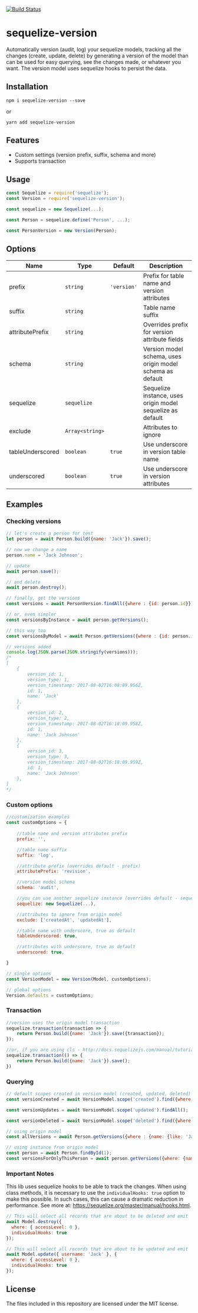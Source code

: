 [![Build Status](https://travis-ci.org/ivmarcos/sequelize-version.svg?branch=master)](https://travis-ci.org/ivmarcos/sequelize-version)
# sequelize-version
Automatically version (audit, log) your sequelize models, tracking all the changes (create, update, delete) by generating a version of the model than can be used for easy
querying, see the changes made, or whatever you want. The version model uses sequelize hooks to persist the data.

## Installation

```shell
npm i sequelize-version --save
```
or
```shell
yarn add sequelize-version
```
## Features

* Custom settings (version prefix, suffix, schema and more)
* Supports transaction 


## Usage
```js
const Sequelize = require('sequelize');
const Version = require('sequelize-version');

const sequelize = new Sequelize(...);

const Person = sequelize.define('Person', ...);

const PersonVersion = new Version(Person);
```

## Options

|Name             |Type               |Default       |Description
|-----------------|-------------------|--------------|--------------------------------
|prefix           | `string`          | `'version'`  | Prefix for table name and version attributes
|suffix           | `string`          |              | Table name suffix
|attributePrefix  | `string`          |              | Overrides prefix for version attribute fields
|schema           | `string`          |              | Version model schema, uses origin model schema as default
|sequelize        | `sequelize`       |              | Sequelize instance, uses origin model sequelize as default
|exclude          | `Array<string>`   |              | Attributes to ignore 
|tableUnderscored | `boolean`         |   `true`     | Use underscore in version table name
|underscored      | `boolean`         |   `true`     | Use underscore in version attributes

## Examples

### Checking versions
```js
// let's create a person for test
let person = await Person.build({name: 'Jack'}).save();

// now we change a name
person.name = 'Jack Johnson';

// update 
await person.save();

// and delete
await person.destroy();

// finally, get the versions
const versions = await PersonVersion.findAll({where : {id: person.id}});

// or, even simpler
const versionsByInstance = await person.getVersions();

// this way too
const versionsByModel = await Person.getVersions({where : {id: person.id}});

// versions added
console.log(JSON.parse(JSON.stringify(versions)));
/*
[
    {
        version_id: 1,
        version_type: 1,
        version_timestamp: 2017-08-02T16:08:09.956Z,
        id: 1,
        name: 'Jack'
    },
    {
        version_id: 2,
        version_type: 2,
        version_timestamp: 2017-08-02T16:18:09.958Z,
        id: 1,
        name: 'Jack Johnson'
    },
    {
        version_id: 3,
        version_type: 3,
        version_timestamp: 2017-08-02T16:18:09.959Z,
        id: 1,
        name: 'Jack Johnson'
    },
]
*/
```
### Custom options
```js
//customization examples
const customOptions = {
    
    //table name and version attributes prefix
    prefix: '', 

    //table name suffix
    suffix: 'log', 

    //attribute prefix (overrides default - prefix)
    attributePrefix: 'revision', 

    //version model schema
    schema: 'audit',

    //you can use another sequelize instance (overrides default - sequelize from origin model)
    sequelize: new Sequelize(...), 

    //attributes to ignore from origin model
    exclude: ['createdAt', 'updatedAt'],

    //table name with underscore, true as default
    tableUnderscored: true,

    //attributes with underscore, true as default
    underscored: true,

}

// single options
const VersionModel = new Version(Model, customOptions);

// global options
Version.defaults = customOptions;
```


### Transaction
```js
//version uses the origin model transaction
sequelize.transaction(transaction => {
    return Person.build({name: 'Jack'}).save({transaction});
});

//or, if you are using cls - http://docs.sequelizejs.com/manual/tutorial/transactions.html#automatically-pass-transactions-to-all-queries
sequelize.transaction(() => {
    return Person.build({name: 'Jack'}).save();
})
```

### Querying
```js
// default scopes created in version model (created, updated, deleted)
const versionCreated = await VersionModel.scope('created').find({where: {id: person.id}});

const versionUpdates = await VersionModel.scope('updated').findAll();

const versionDeleted = await VersionModel.scope('deleted').find({where: {id: person.id}});

// using origin model
const allVersions = await Person.getVersions({where : {name: {like: 'Jack%'}}});

// using instance from origin model
const person = await Person.findById(1);
const versionsForOnlyThisPerson = await person.getVersions({where: {name: {like: '%Johnson'}}});
```

### Important Notes
This lib uses sequelize hooks to be able to track the changes. When using class methods, it is necessary to use the ```individualHooks: true``` option to make this possible. In such cases, this can cause a dramatic reduction in performance. See more at: https://sequelize.org/master/manual/hooks.html.
```js
// This will select all records that are about to be deleted and emit `beforeDestroy` and `afterDestroy` on each instance.
await Model.destroy({
  where: { accessLevel: 0 },
  individualHooks: true
});

// This will select all records that are about to be updated and emit `beforeUpdate` and `afterUpdate` on each instance.
await Model.update({ username: 'Jack' }, {
  where: { accessLevel: 0 },
  individualHooks: true
});

```

## License

The files included in this repository are licensed under the MIT license.